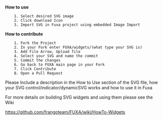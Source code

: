 **How to use**
```
    1. Select desired SVG image
    2. Click download Icon
    3. Import SVG in Fuxa project using embedded Image Import
```

**How to contribute**
```
    1. Fork the Project
    2. In your Fork enter FUXA/widgets/(what type your SVG is)
    3. Add File Arrow, Upload file
    4. Select your SVG and name the commit
    5. Commit the changes
    6. Go back to FUXA main page in your Fork
    7. Click Contribute 
    8. Open a Pull Request
```
Please Include a description in the How to Use section of the SVG file, how your SVG control/indicator/dynamicSVG works and how to use it in Fuxa

For more details on building SVG widgets and using them please see the Wiki

https://github.com/frangoteam/FUXA/wiki/HowTo-Widgets
